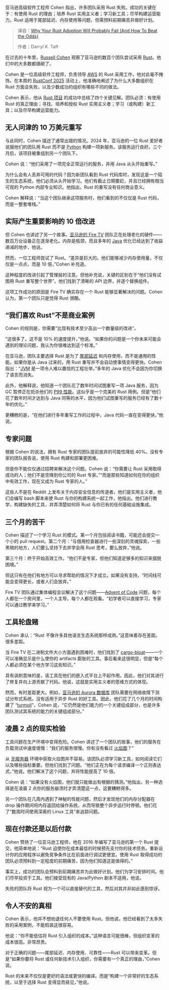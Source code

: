 <!--
title: Rust采用为何可能失败（以及如何逆袭）
cover: https://cdn.thenewstack.io/media/2025/09/61794dda-the-blowup-un4paddppau-unsplash.jpg
summary: 亚马逊高级软件工程师 Cohen 指出，许多团队采用 Rust 失败。成功的关键在于：有使用 Rust 的理由；培养 Rust 实用主义者；学习新工具；尽早构建运营能力。Rust 适用于尾部延迟、内存使用等问题，但需预料前期痛苦并做好计划。
-->

亚马逊高级软件工程师 Cohen 指出，许多团队采用 Rust 失败。成功的关键在于：有使用 Rust 的理由；培养 Rust 实用主义者；学习新工具；尽早构建运营能力。Rust 适用于尾部延迟、内存使用等问题，但需预料前期痛苦并做好计划。

> 译自：[Why Your Rust Adoption Will Probably Fail (And How To Beat the Odds)](https://thenewstack.io/why-your-rust-adoption-will-probably-fail-and-how-to-beat-the-odds/)
> 
> 作者：Darryl K. Taft

在过去的十年里，[Russell Cohen](https://www.linkedin.com/in/russell-cohen-b75b9927/) 观察了亚马逊的数百个团队尝试采用 [Rust](https://thenewstack.io/rust-programming-language-guide/)。他们中的大多数都搞砸了。

Cohen 是一位高级软件工程师，负责领导 [AWS](https://aws.amazon.com/?utm_content=inline+mention) 的 Rust 采用工作，他对此毫不掩饰。在本周的 [RustConf 2025](https://rustconf.com/) 活动上，他准确地阐述了为什么大多数组织在 Rust 方面会失败，以及少数成功的组织有哪些不同的做法。

Cohen 表示，他从 [Rust 项目](https://thenewstack.io/rust-project-reveals-new-constitution-in-wake-of-crisis/) 的成功中总结了四个关键见解。团队必须：有使用 Rust 的真正理由；寻找、培养和授权 Rust 实用主义者；学习（或构建）新工具；以及尽早构建运营能力。

## 无人问津的 10 万美元重写

与此同时，Cohen 描述了通常出错的情况。2024 年，亚马逊的一位 Rust 爱好者说服他们的团队用 Rust 而不是 [Python](https://thenewstack.io/what-is-python/) 构建一项新服务。该服务运行良好。三个月后，该项目被重组到另一个团队下。

Cohen 说：“他们采用了一项完全正常运行的服务，并用 Java 从头开始重写。”

为什么会有人丢弃可用的代码？因为新团队看到 Rust 代码库时，发现这是一个陌生的生态系统，他们必须从头开始学习。他们有截止日期要赶，并且已经拥有相当可观的 Python 内部专业知识。他指出，Rust 的重写没有任何商业意义。

Cohen 解释说：“当这个团队继承这项服务时，他们看到的不仅仅是 Rust 代码，而是一整套堆栈。”

## 实际产生重要影响的 10 倍改进

但 Cohen 也讲述了另一个故事。[亚马逊的 Fire TV](https://www.amazon.com/Amazon-Fire-TV-Family/b?ie=UTF8&node=8521791011) 团队正在处理老化的硬件——数百万台设备正在逐渐老化。内存是瓶颈，而且多年的 [Java](https://thenewstack.io/java-at-30-the-genius-behind-the-code-that-changed-tech/) 优化已经达到了收益递减的地步，他说。

然而，一位工程师尝试了 Rust。“差异是巨大的。他们能够减少内存使用量，不仅仅是一点点，而是 10 倍，”Cohen 补充道。

这种程度的改进引起了管理层的注意。但他补充说，关键的区别在于“他们没有试图用 Rust 重写整个世界”。他们找到了清晰的 API 边界，并逐个替换组件。

这项工作成功的原因是 Fire TV 确实存在一个 Rust 能够显著解决的问题。Cohen 认为，第一个团队只是觉得 Rust 很酷。

## “我们喜欢 Rust”不是商业案例

Cohen 的规则是，你需要“比现有技术至少高出一个数量级的改进”。

“这很多了。这不是 10% 的速度提升，”他说。“如果你的问题是一个你未来可能会遇到的理论问题，我认为你很难达到这个标准。”

在亚马逊，团队主要选择 Rust 是为了 [尾部延迟](https://thenewstack.io/an-introduction-to-new-linux-filesystem-bcachefs/) 和内存使用，而不是通用的性能。如果你是从 Java 过来的，用 Rust 重写并不会自动使事情变得更快。Cohen 指出：“[JVM](https://thenewstack.io/introduction-to-java-programming-language/) 是一项令人难以置信的工程壮举。”多年的 Java 优化不会因为你切换了语言而消失。

此外，他解释说，他知道一个团队花了数年时间试图重写一项 Java 服务，因为 GC 暂停正在扼杀他们的 [P99 性能](https://thenewstack.io/rust-linux-slos-and-all-things-performance-at-p99-conf/)。这似乎是一个完美的 Rust 用例。但是“他们花了数年时间才达到与 Java 同等的水平，因为他们试图重写的服务已经有了数十年的优化。”

更糟糕的是，“在他们进行多年重写工作的过程中，Java 代码一直在变得更快，”他说。

## 专家问题

根据 Cohen 的说法，拥有 Rust 专家的团队提前放弃的可能性降低 40%。没有专家的团队报告说，使用 Rust 构建和部署更困难。

但是你不能仅仅通过招聘来解决这个问题。Cohen 说：“你需要让 Rust 采用取得成功的人；他们不是空降到你公司的 Rust 专家。”“而是那些知道如何在你的组织中有效工作，现在又成为 Rust 专家的人。”

这些人不是在 Reddit 上发布关于内存安全信息的传道者。他们是实用主义者，他们会编写 bash 脚本来使 Rust 与你的构建系统一起工作，他指出。他们进行教学，构建缺失的工具，并弄清楚如何将 Rust 与你已有的任何基础设施集成。

## 三个月的苦干

Cohen 描述了一个学习 Rust 的模式。第一个月包括阅读书籍，可能还会提交一个小的 pull request。第二个月：“与借用检查器进行一些深刻的灵魂探索，一些黑暗的地方，人们要么坚持下去并学会用 Rust 思考，要么放弃，”他说。

第三个月：终于开始高效工作。“他们不是专家，但他们知道足够多的知识来摆脱困境。”

但这只有在他们有地方可以寻求帮助的情况下才成立。如果没有支持，“时间线可能会变得更长，或者人们会放弃。”

Fire TV 团队通过集体编程会议解决了这个问题——[Advent of Code](https://adventofcode.com/) 问题，每个人都在一个房间里，一个人主导，每个人都在观看。“初学者可以直接学习，专家可以通过教学来学习。”

## 工具轮盘赌

Cohen 承认：“Rust 不像许多其他语言生态系统那样成熟。”这意味着存在差距。很多差距。

当 Fire TV 在二进制文件大小方面遇到困难时，他们找到了 [cargo-bloat](https://crates.io/crates/cargo-bloat)——一个可以准确显示是什么使你的 artifacts 膨胀的工具。事后看来这很明显，但是“每个人都必须在某个地方学习这些知识。”

具有讽刺意味的是，该工具在他们的嵌入式平台上不起作用。因此，他们对其进行了修复并向上游贡献了代码。他说，这就是实用主义者的思维方式的体现。

然而，有时差距更大。例如，[亚马逊的 Aurora 数据库](https://thenewstack.io/amazon-aurora-vs-redshift-what-you-need-to-know/) 团队需要在网络故障下测试分布式系统。没有适用于异步 Rust 的好工具。因此，他们花了几个月的时间构建了 “[turmoil](https://tokio.rs/blog/2023-01-03-announcing-turmoil)”，Cohen 说，“它仍然是他们能力的一个关键组成部分，也是许多团队测试其系统的能力的关键组成部分。”

## 凌晨 2 点的现实检验

工具问题在生产环境中变得危险。Cohen 讲述了一个团队的故事，他们的服务在负载测试中速度很慢：“我们的服务很慢。你有没有看过 [火焰图](https://thenewstack.io/async-rust-in-practice-performance-pitfalls-profiling/)？”

从 [无服务器](https://thenewstack.io/serverless/) 环境中获取火焰图并不容易。该团队必须学习新工具，如何阅读它们以及哪些指标重要。但他们找到了问题。“他们正在为每个请求编译一个正则表达式，”他说。他们解决了这个问题，并将性能提高了 10 倍。

Cohen 说：“如果没有火焰图，他们就只能做出有根据的猜测。”他指出，另一种选择是在凌晨 2 点你的服务崩溃时才弄清楚这一点，这要糟糕得多。

另一个团队在几周内遇到了神秘的性能问题，然后才发现他们的内存分配器在 drop 操作期间将内存返回给操作系统，从而导致整个异步运行时停顿。他们花了“数周时间使用深奥的 Linux 工具”来追踪问题。

## 现在付款还是以后付款

Cohen 赞扬了一位亚马逊工程师，他在 2016 年编写了亚马逊的第一个 Rust 提交，他简单地说：“Rust 迫使你在成本最低的时候预先支付你的技术债务。重新设计你的应用程序以避免竞争条件比在前面进行调试更便宜。使用 Rust 取得成功的团队必须预料到一定程度的前期痛苦，因为他们知道这是值得的。”

事实上，成功的团队会预料到前期痛苦并为此做好计划。他们为学习安排时间。他们尽早投资于工具。他们接受现有的 Java/Python 剧本不适用，他说。

失败的团队将 Rust 视为一个可以直接替代的工具，然后对其并非如此感到惊讶。

## 令人不安的真相

Cohen 表示，他并不想劝退任何人不要使用 Rust。但他说，他已经看到了太多失败的采用案例，不能假装这很容易。

他说：“你不能低估将 Rust 引入组织的成本。”这种语言可能很棒，但组织变革的成本很高。非常昂贵。

对于正确的问题——尾部延迟、内存使用、可靠性——Rust 可以带来变革。但是“如果你要将 Rust 或任何新技术引入组织，你需要有一个真正的理由，”Cohen 说。

Rust 的未来不仅仅是更好的语法或更快的编译。而是“构建一个非常好的生态系统，以至于选择 Rust 变得显而易见，”他说。